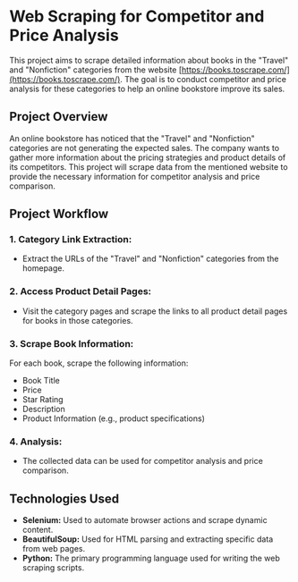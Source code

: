 # Web Scraping for Competitor and Price Analysis

This project aims to scrape detailed information about books in the "Travel" and "Nonfiction" categories from the website [https://books.toscrape.com/](https://books.toscrape.com/). The goal is to conduct competitor and price analysis for these categories to help an online bookstore improve its sales.

## Project Overview

An online bookstore has noticed that the "Travel" and "Nonfiction" categories are not generating the expected sales. The company wants to gather more information about the pricing strategies and product details of its competitors. This project will scrape data from the mentioned website to provide the necessary information for competitor analysis and price comparison.

## Project Workflow

### 1. Category Link Extraction:
- Extract the URLs of the "Travel" and "Nonfiction" categories from the homepage.

### 2. Access Product Detail Pages:
- Visit the category pages and scrape the links to all product detail pages for books in those categories.

### 3. Scrape Book Information:
For each book, scrape the following information:
- Book Title
- Price
- Star Rating
- Description
- Product Information (e.g., product specifications)

### 4. Analysis:
- The collected data can be used for competitor analysis and price comparison.

## Technologies Used

- **Selenium:** Used to automate browser actions and scrape dynamic content.
- **BeautifulSoup:** Used for HTML parsing and extracting specific data from web pages.
- **Python:** The primary programming language used for writing the web scraping scripts.
